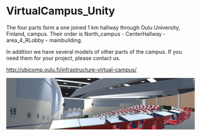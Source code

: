 # VirtualCampus_Unity

The four parts form a one joined 1 km hallway through Oulu University, Finland, campus. 
Their order is North_campus - CenterHallway - area_4_RLobby - mainbuilding.

In addition we have several models of other parts of the campus. If you need them for
your project, please contact us.

http://ubicomp.oulu.fi/infrastructure-virtual-campus/

![alt tag](https://github.com/Oulu-UCC/VirtualCampus_Unity/blob/master/VC_lectureHAll.jpg)
